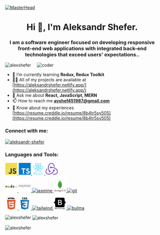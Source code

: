 [![MasterHead](https://repository-images.githubusercontent.com/588181932/e36ec678-7984-4cdd-8e4c-a3932772ff8e)](https://www.linkedin.com/in/aleksandr-shefer/)

<h1 align="center">Hi 👋, I'm Aleksandr Shefer.</h1>
<h3 align="center">
    I am a software engineer focused on developing responsive front-end web
    applications with integrated back-end technologies that exceed users'
    expectations..
</h3>

<img
    align="right"
    width="400"
    alt="coder"
    src="https://cdn.dribbble.com/users/1162077/screenshots/3848914/media/7ed7d5ca074b48b328150e5a231e8d1f.gif"
/>

<p align="left">
    <img
        src="https://komarev.com/ghpvc/?username=alexshefer&label=Profile%20views&color=0e75b6&style=flat"
        alt="alexshefer"
    />
</p>

-   🌱 I’m currently learning **Redux, Redux Toolkit**
-   👨‍💻 All of my projects are available at [https://aleksandrshefer.netlify.app/](https://aleksandrshefer.netlify.app/)
-   💬 Ask me about **React, JavaScript, MERN**
-   📫 How to reach me **avshef451987@gmail.com**
-   📄 Know about my experiences [https://resume.creddle.io/resume/8b4tr5sy505](https://resume.creddle.io/resume/8b4tr5sy505)

<h3 align="left">Connect with me:</h3>
<p align="left">
    <a href="https://linkedin.com/in/aleksandr-shefer" target="blank"
        ><img
            align="center"
            src="https://raw.githubusercontent.com/rahuldkjain/github-profile-readme-generator/master/src/images/icons/Social/linked-in-alt.svg"
            alt="aleksandr-shefer"
            height="30"
            width="40"
    /></a>
</p>

<h3 align="left">Languages and Tools:</h3>
<p align="left">
    <a
        href="https://developer.mozilla.org/en-US/docs/Web/JavaScript"
        target="_blank"
        rel="noreferrer"
    >
        <img
            src="https://raw.githubusercontent.com/devicons/devicon/master/icons/javascript/javascript-original.svg"
            alt="javascript"
            width="40"
            height="40"
        />
    </a>
    <a href="https://www.typescriptlang.org/" target="_blank" rel="noreferrer">
        <img
            src="https://raw.githubusercontent.com/devicons/devicon/master/icons/typescript/typescript-original.svg"
            alt="typescript"
            width="40"
            height="40"
        />
    </a>
    <a href="https://reactjs.org/" target="_blank" rel="noreferrer">
        <img
            src="https://raw.githubusercontent.com/devicons/devicon/master/icons/react/react-original-wordmark.svg"
            alt="react"
            width="40"
            height="40"
        />
    </a>
    <a href="https://redux.js.org" target="_blank" rel="noreferrer">
        <img
            src="https://raw.githubusercontent.com/devicons/devicon/master/icons/redux/redux-original.svg"
            alt="redux"
            width="40"
            height="40"
        />
    </a>
</p>
<a href="https://nodejs.org" target="_blank" rel="noreferrer">
    <img
        src="https://raw.githubusercontent.com/devicons/devicon/master/icons/nodejs/nodejs-original-wordmark.svg"
        alt="nodejs"
        width="40"
        height="40"
    />
</a>
<a href="https://expressjs.com" target="_blank" rel="noreferrer">
    <img
        src="https://raw.githubusercontent.com/devicons/devicon/master/icons/express/express-original-wordmark.svg"
        alt="express"
        width="40"
        height="40"
    />
</a>

<a href="https://jasmine.github.io/" target="_blank" rel="noreferrer">
    <img
        src="https://www.vectorlogo.zone/logos/jasmine/jasmine-icon.svg"
        alt="jasmine"
        width="40"
        height="40"
    />
</a>

<a href="https://www.mongodb.com/" target="_blank" rel="noreferrer">
    <img
        src="https://raw.githubusercontent.com/devicons/devicon/master/icons/mongodb/mongodb-original-wordmark.svg"
        alt="mongodb"
        width="40"
        height="40"
    />
</a>

<a href="https://git-scm.com/" target="_blank" rel="noreferrer">
    <img
        src="https://www.vectorlogo.zone/logos/git-scm/git-scm-icon.svg"
        alt="git"
        width="40"
        height="40"
    />
</a>
</p>
<p align="left">
    <a href="https://www.w3.org/html/" target="_blank" rel="noreferrer">
        <img
            src="https://raw.githubusercontent.com/devicons/devicon/master/icons/html5/html5-original-wordmark.svg"
            alt="html5"
            width="40"
            height="40"
        />
    </a>
    <a href="https://www.w3schools.com/css/" target="_blank" rel="noreferrer">
        <img
            src="https://raw.githubusercontent.com/devicons/devicon/master/icons/css3/css3-original-wordmark.svg"
            alt="css3"
            width="40"
            height="40"
        />
    </a>
    <a href="https://tailwindcss.com/" target="_blank" rel="noreferrer">
        <img
            src="https://www.vectorlogo.zone/logos/tailwindcss/tailwindcss-icon.svg"
            alt="tailwind"
            width="40"
            height="40"
        />
    </a>
    <a href="https://getbootstrap.com" target="_blank" rel="noreferrer">
        <img
            src="https://raw.githubusercontent.com/devicons/devicon/master/icons/bootstrap/bootstrap-plain-wordmark.svg"
            alt="bootstrap"
            width="40"
            height="40"
        />
    </a>
    <a href="https://bulma.io/" target="_blank" rel="noreferrer">
        <img
            src="https://raw.githubusercontent.com/gilbarbara/logos/804dc257b59e144eaca5bc6ffd16949752c6f789/logos/bulma.svg"
            alt="bulma"
            width="40"
            height="40"
        />
    </a>
</p>
<p align="left">

<p>
    <img
        align="left"
        src="https://github-readme-stats.vercel.app/api/top-langs?username=alexshefer&show_icons=true&locale=en&layout=compact"
        alt="alexshefer"
    />
</p>

<p>
    &nbsp;<img
        align="center"
        src="https://github-readme-stats.vercel.app/api?username=alexshefer&show_icons=true&locale=en"
        alt="alexshefer"
    />
</p>

<p>
    <img
        align="center"
        src="https://github-readme-streak-stats.herokuapp.com/?user=alexshefer&"
        alt="alexshefer"
    />
</p>
